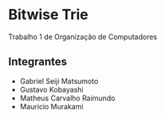 # Bitwise Trie
Trabalho 1 de Organização de Computadores

## Integrantes
* Gabriel Seiji Matsumoto
* Gustavo Kobayashi
* Matheus Carvalho Raimundo
* Mauricio Murakami

